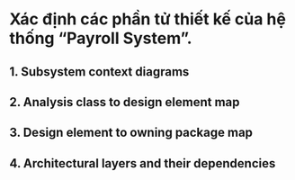 # Xác định các phần tử thiết kế của hệ thống “Payroll System”.

## 1. Subsystem context diagrams

## 2. Analysis class to design element map

## 3. Design element to owning package map

## 4. Architectural layers and their dependencies

